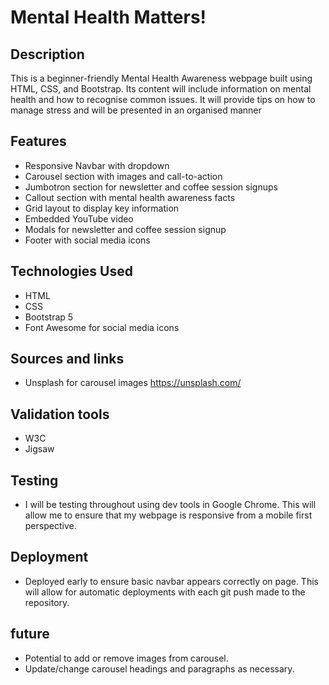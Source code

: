 # Mental Health Matters!

## Description
This is a beginner-friendly Mental Health Awareness webpage built using HTML, CSS, and Bootstrap. Its content will include information on mental health and how to recognise common issues. It will provide tips on how to manage stress and will be presented in an organised manner



## Features
- Responsive Navbar with dropdown
- Carousel section with images and call-to-action
- Jumbotron section for newsletter and coffee session signups
- Callout section with mental health awareness facts
- Grid layout to display key information
- Embedded YouTube video
- Modals for newsletter and coffee session signup
- Footer with social media icons

## Technologies Used
- HTML
- CSS
- Bootstrap 5
- Font Awesome for social media icons

## Sources and links
- Unsplash for carousel images https://unsplash.com/

## Validation tools
- W3C
- Jigsaw

## Testing
- I will be testing throughout using dev tools in Google Chrome. This will allow me to ensure that my webpage is responsive from a mobile first perspective.

## Deployment
- Deployed early to ensure basic navbar appears correctly on page. This will allow for automatic deployments with each git push made to the repository.

## future
- Potential to add or remove images from carousel.
- Update/change carousel headings and paragraphs as necessary.